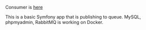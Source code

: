 Consumer is [here](https://github.com/erkanzsy/python-consumer "Consumer link")


This is a basic Symfony app that is publishing to queue. 
MySQL, phpmyadmin, RabbitMQ is working on Docker. 